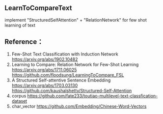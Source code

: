 ## LearnToCompareText
implement "StructuredSelfAttention" + "RelationNetwork" for few shot learning of text

## Reference：
1. Few-Shot Text Classification with Induction Network https://arxiv.org/abs/1902.10482    
2. Learning to Compare: Relation Network for Few-Shot Learning https://arxiv.org/abs/1711.06025 https://github.com/floodsung/LearningToCompare_FSL
3. A Structured Self-attentive Sentence Embedding  https://arxiv.org/abs/1703.03130 https://github.com/kaushalshetty/Structured-Self-Attention     
4. corpus  https://github.com/fate233/toutiao-multilevel-text-classfication-dataset
5. char_vector https://github.com/Embedding/Chinese-Word-Vectors